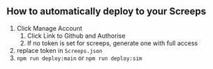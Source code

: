 ## How to automatically deploy to your Screeps

1. Click Manage Account
	1. Click Link to Github and Authorise
	2. If no token is set for screeps, generate one with full access
2. replace token in `Screeps.json`
3. `npm run deploy:main` or `npm run deploy:sim`

